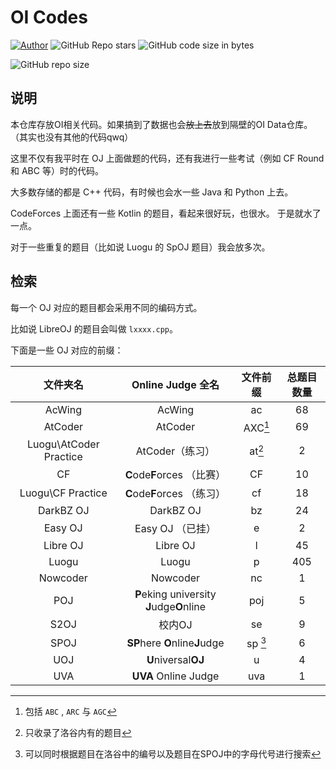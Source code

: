 # OI Codes

[![Author](https://img.shields.io/badge/Author-KaiserWilheim-b68469.svg?style=for-the-badge)](https://kaiserwilheim.github.io) ![GitHub Repo stars](https://img.shields.io/github/stars/kaiserwilheim/OIcodes?style=for-the-badge) ![GitHub code size in bytes](https://img.shields.io/github/languages/code-size/kaiserwilheim/OIcodes?color=red&style=for-the-badge)

![GitHub repo size](https://img.shields.io/github/repo-size/kaiserwilheim/OIcodes?style=for-the-badge)

## 说明

本仓库存放OI相关代码。如果搞到了数据也会~~放上去~~放到隔壁的OI Data仓库。
（其实也没有其他的代码qwq）

这里不仅有我平时在 OJ 上面做题的代码，还有我进行一些考试（例如 CF Round 和 ABC 等）时的代码。

大多数存储的都是 C++ 代码，有时候也会水一些 Java 和 Python 上去。

CodeForces 上面还有一些 Kotlin 的题目，看起来很好玩，也很水。
于是就水了一点。

对于一些重复的题目（比如说 Luogu 的 SpOJ 题目）我会放多次。

## 检索

每一个 OJ 对应的题目都会采用不同的编码方式。

比如说 LibreOJ 的题目会叫做 `lxxxx.cpp`。

下面是一些 OJ 对应的前缀：

| 文件夹名 | Online Judge 全名 | 文件前缀 | 总题目数量 |
|:-------:|:----------------:|:-------:|:--------:|
| AcWing | AcWing | ac | 68 |
| AtCoder | AtCoder | AXC[^1] | 69 |
| Luogu\AtCoder Practice | AtCoder（练习） | at[^2] | 2 |
| CF | **C**ode**F**orces （比赛） | CF | 10 |
| Luogu\CF Practice | **C**ode**F**orces （练习） | cf | 18 |
| DarkBZ OJ | DarkBZ OJ | bz | 24 |
| Easy OJ | Easy OJ （已挂） | e | 2 |
| Libre OJ | Libre OJ | l | 45 |
| Luogu | Luogu | p | 405 |
| Nowcoder | Nowcoder | nc | 1 |
| POJ | **P**eking university **J**udge**O**nline | poj | 5 |
| S2OJ | 校内OJ | se | 9 |
| SPOJ | **SP**here **O**nline**J**udge | sp [^3] | 6 |
| UOJ | **U**niversal**OJ** | u | 4 |
| UVA | **UVA** Online Judge | uva | 1 |

[^1]: 包括 `ABC` , `ARC` 与 `AGC`
[^2]: 只收录了洛谷内有的题目
[^3]: 可以同时根据题目在洛谷中的编号以及题目在SPOJ中的字母代号进行搜索



